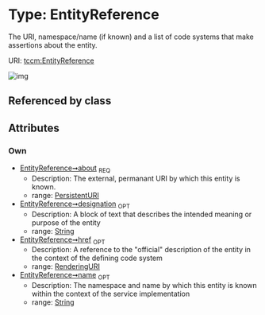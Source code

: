 
# Type: EntityReference


The URI, namespace/name (if known) and a list of code systems that make assertions about the entity.

URI: [tccm:EntityReference](https://hotecosystem.org/tccm/EntityReference)


![img](http://yuml.me/diagram/nofunky;dir:TB/class/[EntityReference&#124;about:PersistentURI;name:string%20%3F;designation:string%20%3F;href:RenderingURI%20%3F])

## Referenced by class


## Attributes


### Own

 * [EntityReference➞about](EntityReference_about.md)  <sub>REQ</sub>
    * Description: The external, permanant URI by which this entity is known.
    * range: [PersistentURI](types/PersistentURI.md)
 * [EntityReference➞designation](EntityReference_designation.md)  <sub>OPT</sub>
    * Description: A block of text that describes the intended meaning or purpose of the entity
    * range: [String](types/String.md)
 * [EntityReference➞href](EntityReference_href.md)  <sub>OPT</sub>
    * Description: A reference to the "official" description of the entity in the context of the defining code system
    * range: [RenderingURI](types/RenderingURI.md)
 * [EntityReference➞name](EntityReference_name.md)  <sub>OPT</sub>
    * Description: The namespace and name by which this entity is known within the context of the service implementation
    * range: [String](types/String.md)
